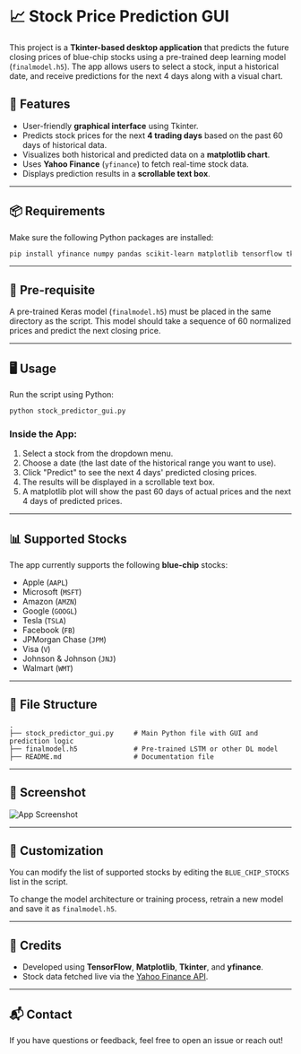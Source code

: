 # 📈 Stock Price Prediction GUI

This project is a **Tkinter-based desktop application** that predicts the future closing prices of blue-chip stocks using a pre-trained deep learning model (`finalmodel.h5`). The app allows users to select a stock, input a historical date, and receive predictions for the next 4 days along with a visual chart.

## 🚀 Features

- User-friendly **graphical interface** using Tkinter.
- Predicts stock prices for the next **4 trading days** based on the past 60 days of historical data.
- Visualizes both historical and predicted data on a **matplotlib chart**.
- Uses **Yahoo Finance** (`yfinance`) to fetch real-time stock data.
- Displays prediction results in a **scrollable text box**.

---

## 📦 Requirements

Make sure the following Python packages are installed:

```bash
pip install yfinance numpy pandas scikit-learn matplotlib tensorflow tk tkcalendar
```

---

## 🧠 Pre-requisite

A pre-trained Keras model (`finalmodel.h5`) must be placed in the same directory as the script. This model should take a sequence of 60 normalized prices and predict the next closing price.

---

## 🖥️ Usage

Run the script using Python:

```bash
python stock_predictor_gui.py
```

### Inside the App:
1. Select a stock from the dropdown menu.
2. Choose a date (the last date of the historical range you want to use).
3. Click "Predict" to see the next 4 days' predicted closing prices.
4. The results will be displayed in a scrollable text box.
5. A matplotlib plot will show the past 60 days of actual prices and the next 4 days of predicted prices.

---

## 📊 Supported Stocks

The app currently supports the following **blue-chip** stocks:

- Apple (`AAPL`)
- Microsoft (`MSFT`)
- Amazon (`AMZN`)
- Google (`GOOGL`)
- Tesla (`TSLA`)
- Facebook (`FB`)
- JPMorgan Chase (`JPM`)
- Visa (`V`)
- Johnson & Johnson (`JNJ`)
- Walmart (`WMT`)

---

## 📁 File Structure

```
.
├── stock_predictor_gui.py     # Main Python file with GUI and prediction logic
├── finalmodel.h5              # Pre-trained LSTM or other DL model
├── README.md                  # Documentation file
```

---

## 📸 Screenshot

![App Screenshot](screenshot.png) <!-- Optional: Add a screenshot image to the project folder -->

---

## 💠 Customization

You can modify the list of supported stocks by editing the `BLUE_CHIP_STOCKS` list in the script.

To change the model architecture or training process, retrain a new model and save it as `finalmodel.h5`.

---

## 🧮 Credits

- Developed using **TensorFlow**, **Matplotlib**, **Tkinter**, and **yfinance**.
- Stock data fetched live via the [Yahoo Finance API](https://pypi.org/project/yfinance/).

---

## 📬 Contact

If you have questions or feedback, feel free to open an issue or reach out!

